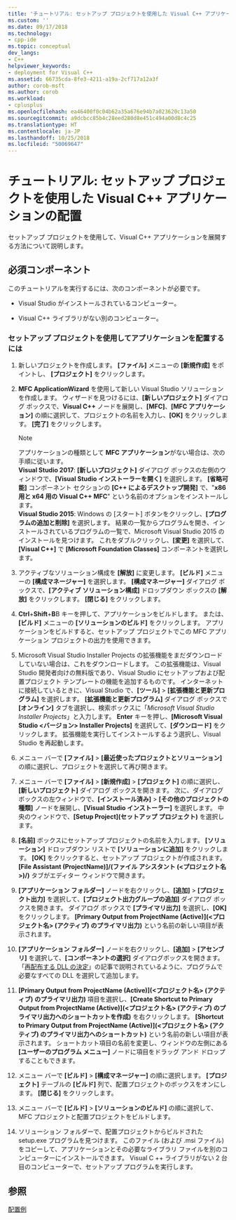 ```yaml
---
title: 'チュートリアル: セットアップ プロジェクトを使用した Visual C++ アプリケーションの配置 | Microsoft Docs'
ms.custom: ''
ms.date: 09/17/2018
ms.technology:
- cpp-ide
ms.topic: conceptual
dev_langs:
- C++
helpviewer_keywords:
- deployment for Visual C++
ms.assetid: 66735cda-8fe3-4211-a19a-2cf717a12a3f
author: corob-msft
ms.author: corob
ms.workload:
- cplusplus
ms.openlocfilehash: ea46400f0c04b62a35a676e94b7a023620c13a50
ms.sourcegitcommit: a9dcbcc85b4c28eed280d8e451c494a00d8c4c25
ms.translationtype: HT
ms.contentlocale: ja-JP
ms.lasthandoff: 10/25/2018
ms.locfileid: "50069647"
---
```

# <a name="walkthrough-deploying-a-visual-c-application-by-using-a-setup-project"></a>チュートリアル: セットアップ プロジェクトを使用した Visual C++ アプリケーションの配置

セットアップ プロジェクトを使用して、Visual C++ アプリケーションを展開する方法について説明します。

## <a name="prerequisites"></a>必須コンポーネント

このチュートリアルを実行するには、次のコンポーネントが必要です。

- Visual Studio がインストールされているコンピューター。

- Visual C++ ライブラリがない別のコンピューター。

### <a name="to-deploy-an-application-by-using-a-setup-project"></a>セットアップ プロジェクトを使用してアプリケーションを配置するには

1. 新しいプロジェクトを作成します。 **[ファイル]** メニューの **[新規作成]** をポイントし、 **[プロジェクト]** をクリックします。

1. **MFC ApplicationWizard** を使用して新しい Visual Studio ソリューションを作成します。 ウィザードを見つけるには、**[新しいプロジェクト]** ダイアログ ボックスで、**Visual C++** ノードを展開し、**[MFC]**、**[MFC アプリケーション]** の順に選択して、プロジェクトの名前を入力し、**[OK]** をクリックします。 **[完了]** をクリックします。

   > [!NOTE]
   > アプリケーションの種類として **MFC アプリケーション**がない場合は、次の手順に従います。<br/>
   > **Visual Studio 2017**: **[新しいプロジェクト]** ダイアログ ボックスの左側のウィンドウで、**[Visual Studio インストーラーを開く]** を選択します。 **[省略可能]** コンポーネント セクションの **[C++ によるデスクトップ開発]** で、"**x86 用と x64 用の Visual C++ MFC**" という名前のオプションをインストールします。<br/>
   > **Visual Studio 2015**: Windows の [スタート] ボタンをクリックし、**[プログラムの追加と削除]** を選択します。 結果の一覧からプログラムを開き、インストールされているプログラムの一覧で、Microsoft Visual Studio 2015 のインストールを見つけます。 これをダブルクリックし、**[変更]** を選択して、**[Visual C++]** で **[Microsoft Foundation Classes]** コンポーネントを選択します。

1. アクティブなソリューション構成を **[解放]** に変更します。 **[ビルド]** メニューの **[構成マネージャー]** を選択します。 **[構成マネージャー]** ダイアログ ボックスで、**[アクティブ ソリューション構成]** ドロップダウン ボックスの **[解放]** をクリックします。 **[閉じる]** をクリックします。

1. **Ctrl**+**Shift**+**B**B キーを押して、アプリケーションをビルドします。 または、**[ビルド]** メニューの **[ソリューションのビルド]** をクリックします。 アプリケーションをビルドすると、セットアップ プロジェクトでこの MFC アプリケーション プロジェクトの出力を使用できます。

1. Microsoft Visual Studio Installer Projects の拡張機能をまだダウンロードしていない場合は、これをダウンロードします。 この拡張機能は、Visual Studio 開発者向けの無料版であり、Visual Studio にセットアップおよび配置プロジェクト テンプレートの機能を追加するものです。 インターネットに接続しているときに、Visual Studio で、**[ツール]** > **[拡張機能と更新プログラム]** を選択します。 **[拡張機能と更新プログラム]** ダイアログ ボックスで **[オンライン]** タブを選択し、検索ボックスに「*Microsoft Visual Studio Installer Projects*」と入力します。 **Enter** キーを押し、**[Microsoft Visual Studio \<バージョン> Installer Projects]** を選択して、**[ダウンロード]** をクリックします。 拡張機能を実行してインストールするよう選択し、Visual Studio を再起動します。

1. メニュー バーで **[ファイル]** > **[最近使ったプロジェクトとソリューション]** の順に選択し、プロジェクトを選択して再び開きます。

1. メニュー バーで **[ファイル]** > **[新規作成]** > **[プロジェクト]** の順に選択し、**[新しいプロジェクト]** ダイアログ ボックスを開きます。 次に、ダイアログ ボックスの左ウィンドウで、**[インストール済み]** > **[その他のプロジェクトの種類]** ノードを展開し、**[Visual Studio インストーラー]** を選択します。 中央のウィンドウで、**[Setup Project]\(セットアップ プロジェクト\)** を選択します。

1. **[名前]** ボックスにセットアップ プロジェクトの名前を入力します。 **[ソリューション]** ドロップダウン リストで **[ソリューションに追加]** をクリックします。 **[OK]** をクリックすると、セットアップ プロジェクトが作成されます。 **[File Assistant (ProjectName)]/(ファイル アシスタント (<プロジェクト名>)/)** タブがエディター ウィンドウで開きます。

1. **[アプリケーション フォルダー]** ノードを右クリックし、**[追加]** > **[プロジェクト出力]** を選択して、**[プロジェクト出力グループの追加]** ダイアログ ボックスを開きます。 ダイアログ ボックスで **[プライマリ出力]** を選択し、**[OK]** をクリックします。 **[Primary Output from ProjectName (Active)]\(<プロジェクト名> (アクティブ) のプライマリ出力\)** という名前の新しい項目が表示されます。

1. **[アプリケーション フォルダー]** ノードを右クリックし、**[追加]** > **[アセンブリ]** を選択して、**[コンポーネントの選択]** ダイアログボックスを開きます。 「[再配布する DLL の決定](determining-which-dlls-to-redistribute.md)」の記事で説明されているように、プログラムで必要なすべての DLL を選択して追加します。

1. **[Primary Output from ProjectName (Active)]\(<プロジェクト名> (アクティブ) のプライマリ出力\)** 項目を選択し、**[Create Shortcut to Primary Output from ProjectName (Active)]\(<プロジェクト名> (アクティブ) のプライマリ出力へのショートカットを作成\)** を右クリックします。 **[Shortcut to Primary Output from ProjectName (Active)]\(<プロジェクト名> (アクティブ) のプライマリ出力へのショートカット\)** という名前の新しい項目が表示されます。 ショートカット項目の名前を変更し、ウィンドウの左側にある **[ユーザーのプログラム メニュー]** ノードに項目をドラッグ アンド ドロップすることもできます。

1. メニュー バーで **[ビルド]** > **[構成マネージャー]** の順に選択します。 **[プロジェクト]** テーブルの **[ビルド]** 列で、配置プロジェクトのボックスをオンにします。 **[閉じる]** をクリックします。

1. メニュー バーで **[ビルド]** > **[ソリューションのビルド]** の順に選択して、MFC プロジェクトと配置プロジェクトをビルドします。

1. ソリューション フォルダーで、配置プロジェクトからビルドされた setup.exe プログラムを見つけます。 このファイル (および .msi ファイル) をコピーして、アプリケーションとその必要なライブラリ ファイルを別のコンピューターにインストールできます。 Visual C ++ ライブラリがない 2 台目のコンピューターで、セットアップ プログラムを実行します。

## <a name="see-also"></a>参照

[配置例](deployment-examples.md)<br/>

